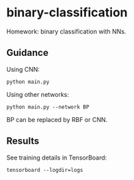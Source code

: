 # binary-classification
Homework: binary classification with NNs.

## Guidance
Using CNN:
```
python main.py
```

Using other networks:
```
python main.py --network BP
```
BP can be replaced by RBF or CNN.

## Results
See training details in TensorBoard:

```
tensorboard --logdir=logs
```
